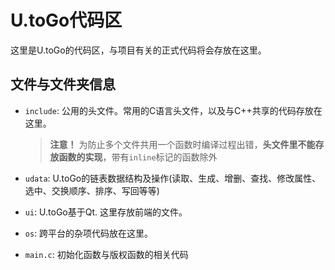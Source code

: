 # U.toGo代码区

这里是U.toGo的代码区，与项目有关的正式代码将会存放在这里。

## 文件与文件夹信息

- `include`: 公用的头文件。常用的C语言头文件，以及与C++共享的代码存放在这里。
  
  > **注意！** 为防止多个文件共用一个函数时编译过程出错，**头文件里不能存放函数的实现**，带有`inline`标记的函数除外
- `udata`: U.toGo的链表数据结构及操作(读取、生成、增删、查找、修改属性、选中、交换顺序、排序、写回等等)
- `ui`: U.toGo基于Qt. 这里存放前端的文件。
- `os`: 跨平台的杂项代码放在这里。
- `main.c`: 初始化函数与版权函数的相关代码
